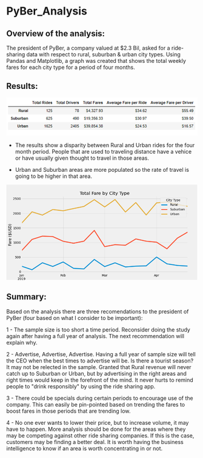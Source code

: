 # PyBer_Analysis
## Overview of the analysis:
The president of PyBer, a company valued at $2.3 Bil, asked for a ride-sharing data with respect to rural, suburban & urban city types.  Using Pandas and Matplotlib, a graph was created that shows the total weekly fares for each city type for a period of four months.

## Results:
![Rural_Sum](Resources/Rural_Sum.PNG)

- The results show a disparity between Rural and Urban rides for the four month period.  People that are used to traveling distance have a vehice or have usually given thought to travel in those areas.

- Urban and Suburban areas are more populated so the rate of travel is going to be higher in that area.

![PyBer_fare_summary](Resources/PyBer_fare_summary.png)


## Summary:

Based on the analysis there are three recomendations to the president of PyBer (four based on what I consider to be important):

1 - The sample size is too short a time period.  Reconsider doing the study again after having a full year of analysis.  The next recommendation will explain why.

2 - Advertise, Advertise, Advertise.  Having a full year of sample size will tell the CEO when the best times to advertise will be.  Is there a tourist season?  It may not be relected in the sample.  Granted that Rural revenue will never catch up to Suburban or Urban, but by advertising in the right areas and right times would keep in the forefront of the mind.  It never hurts to remind people to "drink responsibly" by using the ride sharing app. 

3 - There could be specials during certain periods to encourage use of the company.  This can easily be pin-pointed based on trending the fares to boost fares in those periods that are trending low.

4 - No one ever wants to lower their price, but to increase volume, it may have to happen.  More analysis should be done for the areas where they may be competing against other ride sharing companies.  If this is the case, customers may be finding a better deal.  It is worth having the business intelligence to know if an area is worth concentrating in or not.


